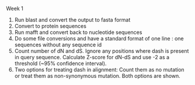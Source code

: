 Week 1 

1. Run blast and convert the output to fasta format
2. Convert to protein sequences
3. Run mafft and convert back to nucleotide sequences
4. Do some file conversions and have a standard format of one line : one sequences without any sequence id
5. Count number of dN and dS. Ignore any positions where dash is present in query sequence. Calculate Z-score for dN-dS and use -2 as a threshold (~95% confidence interval). 
6. Two options for treating dash in alignment: Count them as no mutation or treat them as non-synonymous mutation. Both options are shown.
